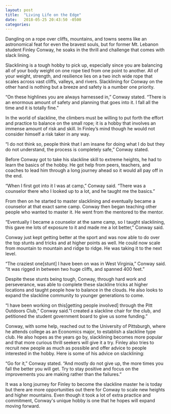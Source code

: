 ```yaml
---
layout: post
title:  "Living Life on the Edge"
date:   2018-05-25 20:43:50 -0500
categories: 
---
```

Dangling on a rope over cliffs, mountains, and towns seems like an astronomical feat for even the bravest souls, but for former Mt. Lebanon student Finley Conway, he soaks in the thrill and challenge that comes with slack lining.

Slacklining is a tough hobby to pick up, especially since you are balancing all of your body weight on one rope tied from one point to another. All of your weight, strength, and resilience lies on a two inch wide rope that scales across vast cliffs, valleys, and rivers. Slacklining for Conway on the other hand is nothing but a breeze and safety is a number one priority.

“On these highlines you are always harnessed in,” Conway stated. “There is an enormous amount of safety and planning that goes into it.  I fall all the time and it is totally fine.”

In the world of slackline, the climbers must be willing to put forth the effort and practice to balance on the small rope; it is a hobby that involves an immense amount of risk and skill. In Finley’s mind though he would not consider himself a risk taker in any way.

“I do not think so, people think that I am insane for doing what I do but they do not understand, the process is completely safe,” Conway stated.

Before Conway got to take his slackline skill to extreme heights, he had to learn the basics of the hobby. He got help from peers, teachers, and coaches to lead him through a long journey ahead so it would all pay off in the end.

“When I first got into it I was at camp,” Conway said. “There was a counselor there who I looked up to a lot, and he taught me the basics.”

From then on he started to master slacklining and eventually became a counselor at that exact same camp.  Conway then began teaching other people who wanted to master it. He went from the mentored to the mentor.

“Eventually I became a counselor at the same camp, so I taught slacklining, this gave me lots of exposure to it and made me a lot better,” Conway said.

Conway just kept getting better at the sport and was now able to do over the top stunts and tricks and at higher points as well. He could now scale from mountain to mountain and ridge to ridge. He was taking it to the next level.

“The craziest one[stunt] I have been on was in West Virginia,” Conway said. “It was rigged in between two huge cliffs, and spanned 400 feet.”

Despite these stunts being tough, Conway, through hard work and perseverance, was able to complete these slackline tricks at higher locations and taught people how to balance in the clouds. He also looks to expand the slackline community to younger generations to come.

“I have been working on this[getting people involved] through the Pitt Outdoors Club,” Conway said.”I created a slackline chair for the club, and petitioned the student government board to give us some funding.”

Conway, with some help, reached out to the University of Pittsburgh, where he attends college as an Economics major, to establish a slackline type club. He also hopes as the years go by, slacklining becomes more popular and that more curious thrill seekers will give it a try. Finley also tries to recruit new people as much as possible and offer advice to people interested in the hobby. Here is some of his advice on slacklining: 

“Go for it,” Conway stated. “And mostly do not give up, the more times you fall the better you will get. Try to stay positive and focus on the improvements you are making rather than the failures.”

It was a long journey for Finley to become the slackline master he is today but there are more opportunities out there for Conway to scale new heights and higher mountains. Even though it took a lot of extra practice and commitment, Conway's unique hobby is one that he hopes will expand moving forward.
